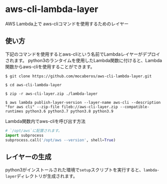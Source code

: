 # aws-cli-lambda-layer
AWS Lambda上で aws-cliコマンドを使用するためのレイヤー

## 使い方
下記のコマンドを使用するとaws-cliという名前でLambdaレイヤーがデプロイされます。
python3のランタイムを使用したLambda関数に付けると、Lambda関数からaws-cliを使用することができます。
```shell
$ git clone https://github.com/mocaberos/aws-cli-lambda-layer.git

$ cd aws-cli-lambda-layer

$ zip -r aws-cli-layer.zip ./lambda-layer

$ aws lambda publish-layer-version --layer-name aws-cli --description "for aws cli" --zip-file fileb://aws-cli-layer.zip --compatible-runtimes python3.6 python3.7 python3.8 python3.9
```
Lambda関数内でaws-cliを呼び出す方法
```python
# `/opt/aws`に配置されます。
import subprocess
subprocess.call('/opt/aws --version', shell=True)
```

## レイヤーの生成
python3がインストールされた環境で`setup`スクリプトを実行すると、`lambda-layer`ディレクトリが生成されます。
